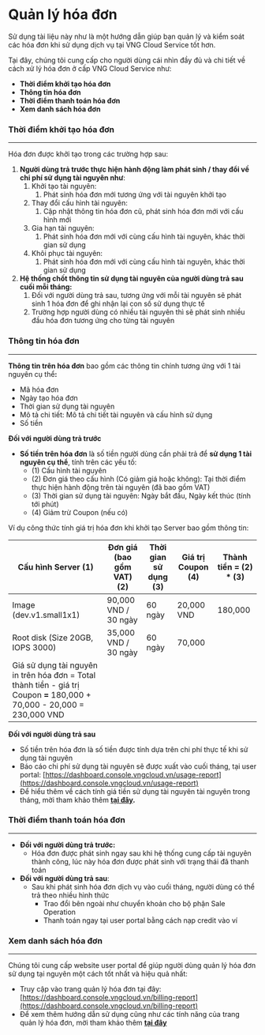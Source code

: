 # Quản lý hóa đơn

Sử dụng tài liệu này như là một hướng dẫn giúp bạn quản lý và kiểm soát các hóa đơn khi sử dụng dịch vụ tại VNG Cloud Service tốt hơn.

Tại đây, chúng tôi cung cấp cho người dùng cái nhìn đầy đủ và chi tiết về cách xử lý hóa đơn ở cấp VNG Cloud Service như:

* **Thời điểm khởi tạo hóa đơn**
* **Thông tin hóa đơn**
* **Thời điểm thanh toán hóa đơn**
* **Xem danh sách hóa đơn**

### **Thời điểm khởi tạo hóa đơn** <a href="#quanlyhoadon-thoidiemkhoitaohoadon" id="quanlyhoadon-thoidiemkhoitaohoadon"></a>

***

Hóa đơn được khởi tạo trong các trường hợp sau:

1. **Người dùng trả trước thực hiện hành động làm phát sinh / thay đổi về chi phí sử dụng tài nguyên như**:
   1. Khởi tạo tài nguyên:
      1. Phát sinh hóa đơn mới tương ứng với tài nguyên khởi tạo
   2. Thay đổi cấu hình tài nguyên:&#x20;
      1. Cập nhật thông tin hóa đơn cũ, phát sinh hóa đơn mới với cấu hình mới
   3. Gia hạn tài nguyên:
      1. Phát sinh hóa đơn mới với cùng cấu hình tài nguyên, khác thời gian sử dụng
   4. Khôi phục tài nguyên:
      1. Phát sinh hóa đơn mới với cùng cấu hình tài nguyên, khác thời gian sử dụng
2. **Hệ thống chốt thông tin sử dụng tài nguyên của người dùng trả sau cuối mỗi tháng:**
   1. Đối với người dùng trả sau, tương ứng với mỗi tài nguyên sẽ phát sinh 1 hóa đơn để ghi nhận lại con số sử dụng thực tế
   2. Trường hợp người dùng có nhiều tài nguyên thì sẽ phát sinh nhiều đầu hóa đơn tương ứng cho từng tài nguyên

### **Thông tin hóa đơn** <a href="#quanlyhoadon-thongtinhoadon" id="quanlyhoadon-thongtinhoadon"></a>

***

**Thông tin trên hóa đơn** bao gồm các thông tin chính tương ứng với 1 tài nguyên cụ th&#x1EC3;**:**

* Mã hóa đơn
* Ngày tạo hóa đơn
* Thời gian sử dụng tài nguyên
* Mô tả chi tiết: Mô tả chi tiết tài nguyên và cấu hình sử dụng
* Số tiền

**Đối với người dùng trả trước**

* **Số tiền trên hóa đơn** là số tiền người dùng cần phải trả để **sử dụng 1 tài nguyên cụ thể**, tính trên các yếu tố:
  * (1) Cấu hình tài nguyên
  * (2) Đơn giá theo cấu hình (Có giảm giá hoặc không): Tại thời điểm thực hiện hành động trên tài nguyên (đã bao gồm VAT)
  * (3) Thời gian sử dụng tài nguyên: Ngày bắt đầu, Ngày kết thúc (tính tới phút)
  * (4) Giảm trừ Coupon (nếu có)

Ví dụ công thức tính giá trị hóa đơn khi khởi tạo Server bao gồm thông tin:

| Cấu hình Server (1)                                                                                                      | Đơn giá (bao gồm VAT) (2) | Thời gian sử dụng (3) | Giá trị Coupon (4) | Thành tiền = (2) \* (3)  |
| ------------------------------------------------------------------------------------------------------------------------ | ------------------------- | --------------------- | ------------------ | ------------------------ |
| Image (dev.v1.small1x1)                                                                                                  | 90,000 VND / 30 ngày      | 60 ngày               | 20,000 VND         | 180,000                  |
| Root disk (Size 20GB, IOPS 3000)                                                                                         | 35,000 VND / 30 ngày      | 60 ngày               | 70,000             |                          |
| Giá sử dụng tài nguyên in trên hóa đơn = Total thành tiền - giá trị Coupon **=** 180,000 + 70,000 - 20,000 = 230,000 VND |                           |                       |                    |                          |

**Đối với người dùng trả sau**

* Số tiền trên hóa đơn là số tiền được tính dựa trên chi phí thực tế khi sử dụng tài nguyên
* Báo cáo chi phí sử dụng tài nguyên sẽ được xuất vào cuối tháng, tại user portal: [https://dashboard.console.vngcloud.vn/usage-report](https://dashboard.console.vngcloud.vn/usage-report)
* Để hiểu thêm về cách tính giá tiền sử dụng tài nguyên tài nguyên trong tháng, mời tham khảo thêm [**tại đây**](../vconsole-kenh-quan-ly-chung-ve-hoa-don-va-tai-nguyen-tren-vng-cloud/trai-nghiem-vconsole/thong-ke-su-dung.md)**.**

### **Thời điểm thanh toán hóa đơn** <a href="#quanlyhoadon-thoidiemthanhtoanhoadon" id="quanlyhoadon-thoidiemthanhtoanhoadon"></a>

***

* **Đối với người dùng trả trước:**
  * Hóa đơn được phát sinh ngay sau khi hệ thống cung cấp tài nguyên thành công, lúc này hóa đơn được phát sinh với trạng thái đã thanh toán
* **Đối với người dùng trả sau**:
  * Sau khi phát sinh hóa đơn dịch vụ vào cuối tháng, người dùng có thể trả theo nhiều hình thức
    * Trao đổi bên ngoài như chuyển khoản cho bộ phận Sale Operation
    * Thanh toán ngay tại user portal bằng cách nạp credit vào ví

### **Xem danh sách hóa đơn** <a href="#quanlyhoadon-xemdanhsachhoadon" id="quanlyhoadon-xemdanhsachhoadon"></a>

***

Chúng tôi cung cấp website user portal để giúp người dùng quản lý hóa đơn sử dụng tại nguyên một cách tốt nhất và hiệu quả nhất:

* Truy cập vào trang quản lý hóa đơn tại đây: [https://dashboard.console.vngcloud.vn/billing-report](https://dashboard.console.vngcloud.vn/billing-report)
* Để xem thêm hướng dẫn sử dụng cũng như các tính năng của trang quản lý hóa đơn, mời tham khảo thêm [**tại đây**](../vconsole-kenh-quan-ly-chung-ve-hoa-don-va-tai-nguyen-tren-vng-cloud/trai-nghiem-vconsole/lich-su-hoa-don.md)
